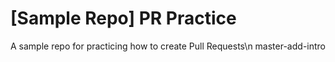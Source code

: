 # [Sample Repo] PR Practice
A sample repo for practicing how to create Pull Requests\n
master-add-intro
